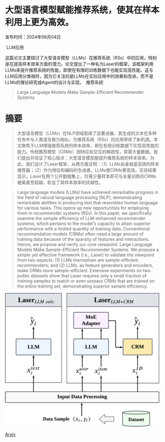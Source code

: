 # 大型语言模型赋能推荐系统，使其在样本利用上更为高效。

发布时间：2024年06月04日

`LLM应用

这篇论文主要探讨了大型语言模型（LLMs）在推荐系统（RSs）中的应用，特别是在提高样本效率方面的潜力。论文提出了一种名为Laser的框架，该框架利用LLMs来提升推荐系统的性能，即使在有限的训练数据下也能实现高性能。这与LLM应用分类相符，因为它关注的是LLMs在实际应用中的效果和改进，而不是LLMs的理论研究或Agent的设计与实现。` `推荐系统`

> Large Language Models Make Sample-Efficient Recommender Systems

# 摘要

> 大型语言模型（LLMs）在NLP领域取得了显著进展，其生成的文本在多种任务中与人类语言极为相似，为推荐系统（RSs）的应用带来了新机遇。本文聚焦于LLM增强推荐系统的样本效率，即在有限训练数据下实现高性能的能力。传统推荐模型（CRMs）因特征和交互的稀疏性，常需大量数据。我们提出并验证了核心观点：大型语言模型能提升推荐系统的样本效率。为此，我们设计了Laser框架，从两方面证明：（1）LLMs自身就是高效的样本推荐器；（2）作为特征和编码的生成者，LLMs使CRMs更高效。实验结果显示，Laser在两个公开数据集上，仅需少量样本即可与全量训练的CRMs媲美甚至超越，彰显了其样本效率的优越性。

> Large language models (LLMs) have achieved remarkable progress in the field of natural language processing (NLP), demonstrating remarkable abilities in producing text that resembles human language for various tasks. This opens up new opportunities for employing them in recommender systems (RSs). In this paper, we specifically examine the sample efficiency of LLM-enhanced recommender systems, which pertains to the model's capacity to attain superior performance with a limited quantity of training data. Conventional recommendation models (CRMs) often need a large amount of training data because of the sparsity of features and interactions. Hence, we propose and verify our core viewpoint: Large Language Models Make Sample-Efficient Recommender Systems. We propose a simple yet effective framework (i.e., Laser) to validate the viewpoint from two aspects: (1) LLMs themselves are sample-efficient recommenders; and (2) LLMs, as feature generators and encoders, make CRMs more sample-efficient. Extensive experiments on two public datasets show that Laser requires only a small fraction of training samples to match or even surpass CRMs that are trained on the entire training set, demonstrating superior sample efficiency.

![大型语言模型赋能推荐系统，使其在样本利用上更为高效。](../../../paper_images/2406.02368/x1.png)

[Arxiv](https://arxiv.org/abs/2406.02368)